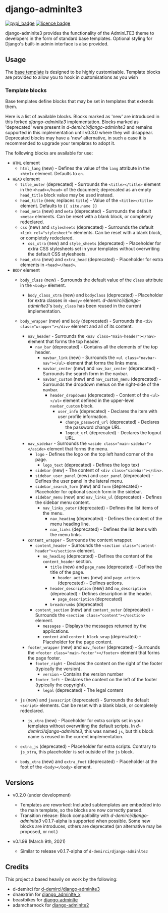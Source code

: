 # django-adminlte3
[![pypi_badge](https://badge.fury.io/py/django-adminlte3-amigne.png)](https://pypi.org/project/django-adminlte3-amigne/)
[![licence badge](https://img.shields.io/badge/license-MIT-blue.svg)](https://raw.githubusercontent.com/amigne/django-adminlte3/master/LICENSE)

django-adminlte3 provides the functionality of the AdminLTE3 theme
to developers in the form of standard base templates. Optional styling for
Django's built-in admin interface is also provided.

<!--## Installation

Installation using pip:

    pip install django-adminlte3

Add to installed apps:

    INSTALLED_APPS = [
         # General use templates & template tags (should appear first)
        'adminlte3',
         # Optional: Django admin theme (must be before django.contrib.admin)
        'adminlte3_theme',

        ...
    ]

Don't forget to collect static
    
    python manage.py collectstatic -->

## Usage
The [base template] is designed to be highly customisable. Template blocks are provided to
allow you to hook in customisations as you wish

<!--### Admin Theme Usage
Install as per the above installation instructions. The django admin UI should then change as expected.-->

<!--### Documentation
Can be found at: http://django-adminlte3.readthedocs.io-->

### Template blocks
Base templates define blocks that may be set in templates that extends them.

Here is a list of available blocks. Blocks marked as 'new' are introduced in
this forked *django-adminlte3* implementation. Blocks marked as 'deprecated'
were present in *d-demirci/django-adminlte3* and remains supported in this
implementation until v0.3.0 where they will disappear. Deprecated blocks may
have a 'new' alternative, in such a case it is recommended to upgrade your
templates to adopt it.

The following blocks are available for use:
* `HTML` element
  * `html_lang` (new) - Defines the value of the `lang` attribute in the
    `<html>` element. Defaults to `en`.
* `HEAD` element
  * `title_outer` (deprecated) - Surrounds the `<title></title>` element in the
    `<head></head>` of the document; deprecated as an empty `head_title` block
    value may be used instead.
  * `head_title` (new, replaces `title`) - Value of the `<title></title>`
    element. Defaults to `{{ site.name }}`
  * `head_meta` (new) and `meta` (deprecated) - Surrounds the default `<meta>`
    elements. Can be reset with a blank block, or completely redeclared.
  * `css` (new) and `stylesheets` (deprecated) - Surrounds the default `<link
    rel="stylesheet">` elements. Can be reset with a blank block, or completely
    redeclared.
    * `css_xtra` (new) and `style_sheets` (deprecated) - Placeholder for extra 
      CSS stylesheets set in your templates without overwriting the default CSS
      stylesheets.
  * `head_xtra` (new) and `extra_head` (deprecated) - Placeholder for extra
    elements in `<head></head>`.
* `BODY` element
  * `body_class` (new) - Surrounds the default value of the `class` attribute in
    the `<body>` element.
    * `body_class_xtra` (new) and `bodyclass` (deprecated) - Placeholder for
      extra classes in `<body>` element. *d-demirci/django-adminlte3*'s
      `body_class` has been reused in the current implementation.
  * `body_wrapper` (new) and `body` (deprecated) - Surrounds the `<div
    class="wrapper"></div>` element and all of its content.
    * `nav_header` - Surrounds the `<nav class="main-header"></nav>` element 
      that forms the top header.
      * `nav_bar` (deprecated) - Contains all the elements of the top header.
        * `navbar_link` (new) - Surrounds the `<ul class="navbar-nav"></ul>`
          element that forms the links menu.
        * `navbar_center` (new) and `nav_bar_center` (deprecated) - Surrounds
          the search form in the navbar.
        * `navbar_custom` (new) and `nav_custom_menu` (deprecated) - Surrounds
          the dropdown menus on the right-side of the navbar.
          * `header_dropdowns` (deprecated) - Content of the `<ul></ul>` element
            defined in the upper-level `navbar_custom` block.
            * `user_info` (deprecated) - Declares the item with user profile
              information.
              * `change_password_url` (deprecated) - Declares the password
                change URL.
              * `logout_url` (deprecated) - Declares the logout URL.  
    * `nav_sidebar` - Surrounds the `<aside class="main-sidebar"></aside>` 
      element that forms the menu.
      * `logo` - Defines the logo on the top left hand corner of the page.
        * `logo_text` (deprecated) - Defines the logo text
      * `sidebar` (new) - The content of `<div class="sidebar"></div>`. 
      * `sidebar_user_panel` (new) and `user_panel` (deprecated) - Defines the
        user panel in the lateral menu.
      * `sidebar_search_form` (new) and `form` (deprecated) - Placeholder for
        optional search form in the sidebar.
      * `sidebar_menu` (new) and `nav_links_ul` (deprecated) - Defines the 
        sidebar menu content.
        * `nav_links_outer` (deprecated) - Defines the list items of the menu.
          * `nav_heading` (deprecated) - Defines the content of the menu
            heading line.
          * `nav_links` (deprecated) - Defines the list items with the menu
            links.
    * `content_wrapper` - Surrounds the content wrapper.
      * `content_header` - Surrounds the 
        `<section class="content-header"></section>` element.
        * `no_heading` (deprecated) - Defines the content of the
          `content_header` section.
          * `title` (new) and `page_name` (deprecated) - Defines the title of
            the page.
            * `header_actions` (new) and `page_actions` (deprecated) -  Defines
            actions.
          * `header_description` (new) and `no_description` (deprecated) -
            Defines description in the header.
            * `page_description` (deprecated)
          * `breadcrumbs` (deprecated)
      * `content_section` (new) and `content_outer` (deprecated) - Surrounds the
        `<section class="content"></section>` element.
        * `messages` - Displays the messages returned by the applications.
        * `content` and `content_block_wrap` (deprecated) - Placeholder for the
          page content.
    * `footer_wrapper` (new) and `nav_footer` (deprecated) - Surrounds the
      `<footer class="main-footer"></footer>` element that forms the page
      footer.
      * `footer_right` - Declares the content on the right of the footer
        (typically the version).
        * `version` - Contains the version number
      * `footer_left` - Declares the content on the left of the footer
        (typically the copyright).
        * `legal` (deprecated) - The legal content

    
  * `js` (new) and `javascript` (deprecated) - Surrounds the default `<script>`
    elements. Can be reset with a blank black, or completely redeclared.
    * `js_xtra` (new) - Placeholder for extra scripts set in your templates
      without overwriting the default scripts. In *d-demirci/django-adminlte3*,
      this was named `js`, but this block name is reused in the current
      implementation.
  * `extra_js` (deprecated) - Placeholder for extra scripts. Contrary to
    `js_xtra`, this placeholder is set outside of the `js` block.
  * `body_xtra` (new) and `extra_foot` (deprecated) - Placeholder at the foot of
    the `<body></body>` element.

## Versions
* v0.2.0 (under development)
  * Templates are reworked: Included subtemplates are embedded into the main
    template, so the blocks are now correctly parsed.
  * Transition release: Block compatibility with *d-demirci/django-adminlte3* 
    v0.1.7-alpha is supported when possible. Some new blocks are introduces, 
    others are deprecated (an alternative may be proposed, or not.)
  
* v0.1.99 (March 9th, 2021)
  * Similar to release v0.1.7-alpha of `d-demirci/django-adminlte3`
    
## Credits
This project a based heavily on work by the following:
* d-demirci for [d-demirci/django-adminlte3]
* dnaextrim for [django_adminlte_x]
* beastbikes for [django-adminlte]
* adamcharnock for [django-adminlte2]


<!-- ## Screenshots
Admin Area:
* Home :![admin screenshot](https://user-images.githubusercontent.com/24219129/68544333-214e8c00-03d3-11ea-91a1-4cfb94d2b136.png)
* Model :![model screenshot](https://user-images.githubusercontent.com/24219129/68544364-77233400-03d3-11ea-97b3-350884c68f6a.png)
* Editing Model: ![model edit](https://user-images.githubusercontent.com/24219129/68544387-b6518500-03d3-11ea-9f28-27df1d996b06.png)

Site Area:
* Landing: ![site area](https://user-images.githubusercontent.com/24219129/68544298-cd43a780-03d2-11ea-8506-3abfa341a914.png) -->

[base template]: https://github.com/d-demirci/django-adminlte3/blob/master/adminlte3/templates/adminlte/base.html
[d-demirci/django-adminlte3]: https://github.com/d-demirci/django-adminlte3
[django_adminlte_x]: https://github.com/dnaextrim/django_adminlte_x
[django-adminlte]: https://github.com/beastbikes/django-adminlte/
[django-adminlte2]: https://github.com/adamcharnock/
